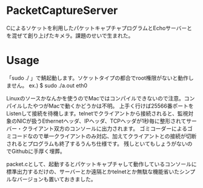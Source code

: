 # PacketCaptureServer
Cによるソケットを利用したパケットキャプチャプログラムとEchoサーバーとを混ぜて創り上げたキメラ。課題のせいで生まれた。

# Usage
「sudo ./<output name> <target NIC>」で鯖起動します。ソケットタイプの都合でroot権限がないと動作しません。
ex.) $ sudo ./a.out eth0

Linuxのソースかなんかを使うのでMacではコンパイルできないので注意。コンパイルしたやつがMacで動くかどうかは不明。
上手く行けば25566番ポートをListenして接続を待機します。telnetでクライアントから接続されると、監視対象のNICが扱うEthernetヘッダ、IPヘッダ、TCPヘッダが1秒毎に整形されてサーバー・クライアント双方のコンソールに出力されます。
ゴミコーダーによるゴミコードなので単一クライアントのみ対応、加えてクライアントとの接続が切断されるとプログラムも終了するうんち仕様です。
残しといてもしょうがないのでGithubに手厚く埋葬。

packet.cとして、起動するとパケットキャプチャして動作しているコンソールに標準出力するだけの、サーバーとか遠隔とかtelnetとか無駄な機能省いたシンプルなバージョンも置いておきました。
